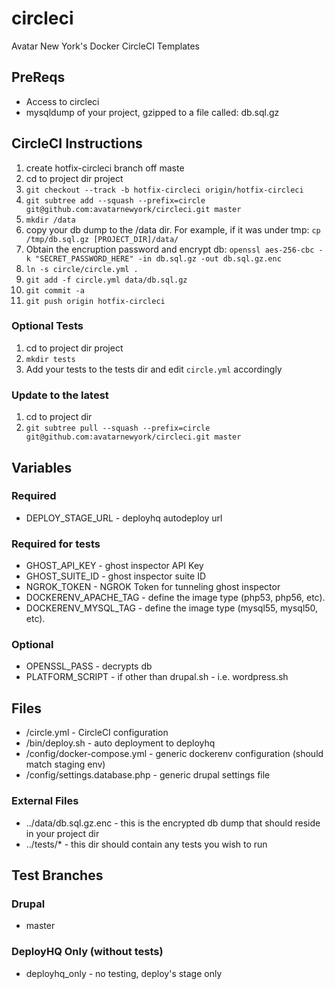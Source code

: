 # circleci
Avatar New York's Docker CircleCI Templates

## PreReqs
* Access to circleci
* mysqldump of your project, gzipped to a file called: db.sql.gz 

## CircleCI Instructions
1. create hotfix-circleci branch off maste
2. cd to project dir project
3. `git checkout --track -b hotfix-circleci origin/hotfix-circleci`
4. `git subtree add --squash --prefix=circle git@github.com:avatarnewyork/circleci.git master`
5. `mkdir /data`
6. copy your db dump to the /data dir.  For example, if it was under tmp: `cp /tmp/db.sql.gz [PROJECT_DIR]/data/`
7. Obtain the encruption password and encrypt db: `openssl aes-256-cbc -k "SECRET_PASSWORD_HERE" -in db.sql.gz -out db.sql.gz.enc`
8. `ln -s circle/circle.yml .`
9. `git add -f circle.yml data/db.sql.gz`
10. `git commit -a`
11. `git push origin hotfix-circleci`

### Optional Tests
1. cd to project dir project
2. `mkdir tests`
3. Add your tests to the tests dir and edit `circle.yml` accordingly

### Update to the latest
1. cd to project dir
2. `git subtree pull --squash --prefix=circle git@github.com:avatarnewyork/circleci.git master`


## Variables

### Required
* DEPLOY_STAGE_URL - deployhq autodeploy url

### Required for tests
* GHOST_API_KEY - ghost inspector API Key 
* GHOST_SUITE_ID - ghost inspector suite ID
* NGROK_TOKEN - NGROK Token for tunneling ghost inspector
* DOCKERENV_APACHE_TAG - define the image type (php53, php56, etc).  
* DOCKERENV_MYSQL_TAG - define the image type (mysql55, mysql50, etc).
 
### Optional
* OPENSSL_PASS - decrypts db
* PLATFORM_SCRIPT - if other than drupal.sh - i.e. wordpress.sh


## Files
* /circle.yml - CircleCI configuration
* /bin/deploy.sh - auto deployment to deployhq
* /config/docker-compose.yml - generic dockerenv configuration (should match staging env)
* /config/settings.database.php - generic drupal settings file

### External Files
* ../data/db.sql.gz.enc - this is the encrypted db dump that should reside in your project dir
* ../tests/* - this dir should contain any tests you wish to run

## Test Branches

### Drupal 
* master 

### DeployHQ Only (without tests)
* deployhq_only - no testing, deploy's stage only

